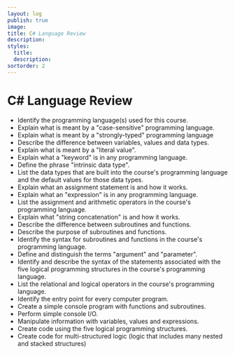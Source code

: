 ```yaml
---
layout: log
publish: true
image: 
title: C# Language Review
description: 
styles:
  title: 
  description: 
sortorder: 2
---
```

# C# Language Review

- Identify the programming language(s) used for this course.
- Explain what is meant by a "case-sensitive" programming language.
- Explain what is meant by a "strongly-typed" programming language
- Describe the difference between variables, values and data types.
- Explain what is meant by a "literal value".
- Explain what a "keyword" is in any programming language.
- Define the phrase "intrinsic data type".
- List the data types that are built into the course's programming language and the default values for those data types.
- Explain what an assignment statement is and how it works.
- Explain what an "expression" is in any programming language.
- List the assignment and arithmetic operators in the course's programming language.
- Explain what "string concatenation" is and how it works.
- Describe the difference between subroutines and functions.
- Describe the purpose of subroutines and functions.
- Identify the syntax for subroutines and functions in the course's programming language.
- Define and distinguish the terms "argument" and "parameter".
- Identify and describe the syntax of the statements associated with the five logical programming structures in the course's programming language.
- List the relational and logical operators in the course's programming language.
- Identify the entry point for every computer program.
- Create a simple console program with functions and subroutines.
- Perform simple console I/O.
- Manipulate information with variables, values and expressions.
- Create code using the five logical programming structures.
- Create code for multi-structured logic (logic that includes many nested and stacked structures)

